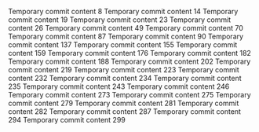 Temporary commit content 8
Temporary commit content 14
Temporary commit content 19
Temporary commit content 23
Temporary commit content 26
Temporary commit content 49
Temporary commit content 70
Temporary commit content 87
Temporary commit content 90
Temporary commit content 137
Temporary commit content 155
Temporary commit content 159
Temporary commit content 176
Temporary commit content 182
Temporary commit content 188
Temporary commit content 202
Temporary commit content 219
Temporary commit content 223
Temporary commit content 232
Temporary commit content 234
Temporary commit content 235
Temporary commit content 243
Temporary commit content 246
Temporary commit content 273
Temporary commit content 275
Temporary commit content 279
Temporary commit content 281
Temporary commit content 282
Temporary commit content 287
Temporary commit content 294
Temporary commit content 299
